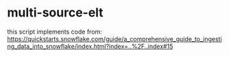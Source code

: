 # multi-source-elt

this script implements code from: https://quickstarts.snowflake.com/guide/a_comprehensive_guide_to_ingesting_data_into_snowflake/index.html?index=..%2F..index#15